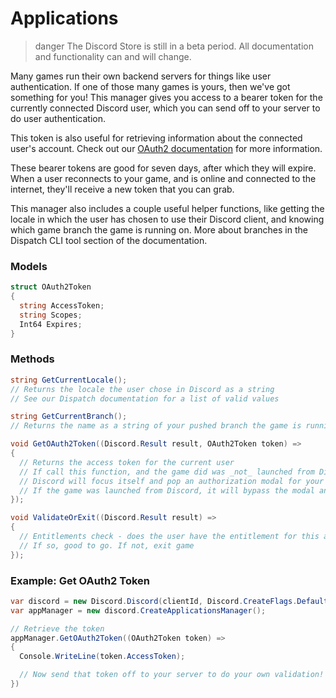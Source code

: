 # Applications

> danger
> The Discord Store is still in a beta period. All documentation and functionality can and will change.

Many games run their own backend servers for things like user authentication. If one of those many games is yours, then we've got something for you! This manager gives you access to a bearer token for the currently connected Discord user, which you can send off to your server to do user authentication.

This token is also useful for retrieving information about the connected user's account. Check out our [OAuth2 documentation](https://discordapp.com/developers/docs/topics/oauth2) for more information.

These bearer tokens are good for seven days, after which they will expire. When a user reconnects to your game, and is online and connected to the internet, they'll receive a new token that you can grab.

This manager also includes a couple useful helper functions, like getting the locale in which the user has chosen to use their Discord client, and knowing which game branch the game is running on. More about branches in the Dispatch CLI tool section of the documentation.

### Models

```cs
struct OAuth2Token
{
  string AccessToken;
  string Scopes;
  Int64 Expires;
}
```

### Methods

```cs
string GetCurrentLocale();
// Returns the locale the user chose in Discord as a string
// See our Dispatch documentation for a list of valid values

string GetCurrentBranch();
// Returns the name as a string of your pushed branch the game is running on

void GetOAuth2Token((Discord.Result result, OAuth2Token token) =>
{
  // Returns the access token for the current user
  // If call this function, and the game did was _not_ launched from Discord
  // Discord will focus itself and pop an authorization modal for your application, and then return the token on accept
  // If the game was launched from Discord, it will bypass the modal and return the token
});

void ValidateOrExit((Discord.Result result) =>
{
  // Entitlements check - does the user have the entitlement for this application?
  // If so, good to go. If not, exit game
});
```

### Example: Get OAuth2 Token

```cs
var discord = new Discord.Discord(clientId, Discord.CreateFlags.Default);
var appManager = new discord.CreateApplicationsManager();

// Retrieve the token
appManager.GetOAuth2Token((OAuth2Token token) =>
{
  Console.WriteLine(token.AccessToken);

  // Now send that token off to your server to do your own validation!
})
```
